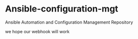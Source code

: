 # Ansible-configuration-mgt
Ansible Automation and Configuration Management Repository

we hope our webhook will work
